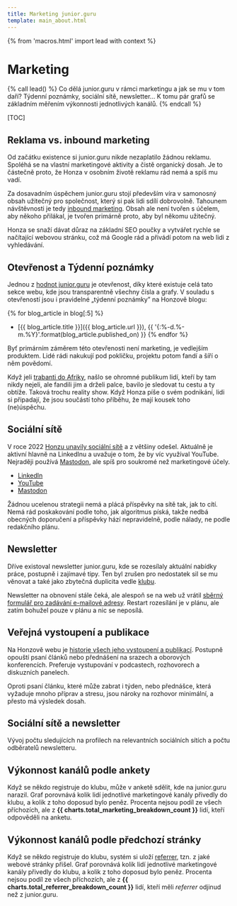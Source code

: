 ```yaml
---
title: Marketing junior.guru
template: main_about.html
---
```


{% from 'macros.html' import lead with context %}

# Marketing

{% call lead() %}
Co dělá junior.guru v rámci marketingu a jak se mu v tom daří? Týdenní poznámky, sociální sítě, newsletter… K tomu pár grafů se základním měřením výkonnosti jednotlivých kanálů.
{% endcall %}

[TOC]

## Reklama vs. inbound marketing

Od začátku existence si junior.guru nikde nezaplatilo žádnou reklamu. Spoléhá se na vlastní marketingové aktivity a čistě organický dosah.
Je to částečně proto, že Honza v osobním životě reklamu rád nemá a spíš mu vadí.

Za dosavadním úspěchem junior.guru stojí především víra v samonosný obsah užitečný pro společnost, který si pak lidi sdílí dobrovolně.
Tahounem návštěvnosti je tedy [inbound marketing](https://cs.wikipedia.org/wiki/Inbound_marketing).
Obsah ale není tvořen s účelem, aby někoho přilákal, je tvořen primárně proto, aby byl někomu užitečný.

Honza se snaží dávat důraz na základní SEO poučky a vytvářet rychle se načítající webovou stránku, což má Google rád a přivádí potom na web lidi z vyhledávání.

## Otevřenost a Týdenní poznámky

Jednou z [hodnot junior.guru](./mission.md) je otevřenost, díky které existuje celá tato sekce webu, kde jsou transparentně všechny čísla a grafy.
V souladu s otevřeností jsou i pravidelné „týdenní poznámky” na Honzově blogu:

{% for blog_article in blog[:5] %}
-   [{{ blog_article.title }}]({{ blog_article.url }}), {{ '{:%-d.%-m.%Y}'.format(blog_article.published_on) }}
{% endfor %}

Byť primárním záměrem této otevřenosti není marketing, je vedlejším produktem.
Lidé rádi nakukují pod pokličku, projektu potom fandí a šíří o něm povědomí.

Když jeli [trabanti do Afriky](https://www.ceskatelevize.cz/porady/10660318675-trabantem-napric-afrikou/), našlo se ohromné publikum lidí, kteří by tam nikdy nejeli, ale fandili jim a drželi palce, bavilo je sledovat tu cestu a ty obtíže. Taková trochu reality show. Když Honza píše o svém podnikání, lidi si připadají, že jsou součástí toho příběhu, že mají kousek toho (ne)úspěchu.

## Sociální sítě

V roce 2022 [Honzu unavily sociální sítě](https://honzajavorek.cz/blog/moje-nova-strategie-na-socialni-site/) a z většiny odešel.
Aktuálně je aktivní hlavně na LinkedInu a uvažuje o tom, že by víc využíval YouTube.
Nejraději používá [Mastodon](https://mastodonczech.cz/@honzajavorek), ale spíš pro soukromé než marketingové účely.

- [LinkedIn](https://www.linkedin.com/in/honzajavorek/)
- [YouTube](https://www.youtube.com/@juniordotguru)
- [Mastodon](https://mastodonczech.cz/@honzajavorek/)

Žádnou ucelenou strategii nemá a plácá příspěvky na sítě tak, jak to cítí.
Nemá rád poskakování podle toho, jak algoritmus píská, takže nedbá obecných doporučení a příspěvky hází nepravidelně, podle nálady, ne podle redakčního plánu.

## Newsletter

Dříve existoval newsletter junior.guru, kde se rozesílaly aktuální nabídky práce, postupně i zajímavé tipy.
Ten byl zrušen pro nedostatek sil se mu věnovat a také jako zbytečná duplicita vedle [klubu](../club.md).

Newsletter na obnovení stále čeká, ale alespoň se na web už vrátil [sběrný formulář pro zadávání e-mailové adresy](../news.jinja).
Restart rozesílání je v plánu, ale zatím bohužel pouze v plánu a nic se neposílá.

## Veřejná vystoupení a publikace

Na Honzově webu je [historie všech jeho vystoupení a publikací](https://honzajavorek.cz/#appearances).
Postupně opouští psaní článků nebo přednášení na srazech a oborových konferencích.
Preferuje vystupování v podcastech, rozhovorech a diskuzních panelech.

Oproti psaní článku, které může zabrat i týden, nebo přednášce, která vyžaduje mnoho příprav a stresu, jsou nároky na rozhovor minimální, a přesto má výsledek dosah.

## Sociální sítě a newsletter

Vývoj počtu sledujících na profilech na relevantních sociálních sítích a počtu odběratelů newsletteru.

<div class="chart-scroll"><div class="chart-container"><canvas
    class="chart" width="400" height="300"
    data-chart-type="line"
    data-chart="{{ {
        'labels': charts.followers_breakdown_labels,
        'datasets': [
            {
                'label': 'newsletter',
                'data': charts.followers_breakdown.pop('newsletter'),
                'borderColor': '#02cabb',
                'borderWidth': 2,
            },
            {
                'label': 'osobní LinkedIn',
                'data': charts.followers_breakdown.pop('linkedin_personal'),
                'borderColor': '#1755d1',
                'borderWidth': 2,
            },
            {
                'label': 'YouTube',
                'data': charts.followers_breakdown.pop('youtube'),
                'borderColor': '#dc3545',
                'borderWidth': 2,
            },
            {
                'label': 'osobní GitHub',
                'data': charts.followers_breakdown.pop('github_personal'),
                'borderColor': '#343434',
                'borderWidth': 2,
            },
            {
                'label': 'LinkedIn',
                'data': charts.followers_breakdown.pop('linkedin'),
                'borderColor': '#1755d1',
                'borderWidth': 1,
            },
            {
                'label': 'Mastodon',
                'data': charts.followers_breakdown.pop('mastodon'),
                'borderColor': '#563acc',
                'borderWidth': 1,
            },
            {
                'label': 'GitHub',
                'data': charts.followers_breakdown.pop('github'),
                'borderColor': '#343434',
                'borderWidth': 1,
            }
        ],
    }|tojson|forceescape }}"
    {{ charts.followers_breakdown.keys()|list|assert_empty }}
    data-chart-options="{{ {
        'interaction': {'mode': 'index'},
        'plugins': {'annotation': charts.followers_breakdown_annotations},
    }|tojson|forceescape }}"></canvas></div></div>

## Výkonnost kanálů podle ankety

Když se někdo registruje do klubu, může v anketě sdělit, kde na junior.guru narazil.
Graf porovnává kolik lidí jednotlivé marketingové kanály přivedly do klubu, a kolik z toho doposud bylo peněz.
Procenta nejsou podíl ze všech příchozích, ale z **{{ charts.total_marketing_breakdown_count }}** lidí, kteří odpověděli na anketu.

<div class="chart-scroll"><div class="chart-container"><canvas
    class="chart" width="400" height="300"
    data-chart-type="bar"
    data-chart="{{ {
        'labels': {
            'other': 'ostatní',
            'courses': 'doporučení z kurzu',
            'search': 'vyhledávání',
            'internet': '„internet“',
            'friend': 'doporučení známého',
            'facebook': 'Facebook',
            'podcasts': 'podcasty',
            'linkedin': 'LinkedIn',
            'youtube': 'YouTube',
            'yablko': 'yablko',
            'courses_search': 'vyhledávání recenzí kurzů',
        }|mapping(charts.total_spend_marketing_breakdown.keys()),
        'datasets': [
            {
                'label': '% členů',
                'data': charts.total_marketing_breakdown.values()|list,
                'backgroundColor': '#1755d1',
            },
            {
                'label': '% peněz',
                'data': charts.total_spend_marketing_breakdown.values()|list,
                'backgroundColor': '#638cdd',
            },
        ],
    }|tojson|forceescape }}"
    data-chart-options="{{ {
        'interaction': {'mode': 'index'},
        'scales': {'y': {'beginAtZero': true}},
    }|tojson|forceescape }}"></canvas></div></div>

## Výkonnost kanálů podle předchozí stránky

Když se někdo registruje do klubu, systém si uloží [referrer](https://developer.mozilla.org/en-US/docs/Web/HTTP/Headers/Referer), tzn. z jaké webové stránky přišel.
Graf porovnává kolik lidí jednotlivé marketingové kanály přivedly do klubu, a kolik z toho doposud bylo peněz.
Procenta nejsou podíl ze všech příchozích, ale z **{{ charts.total_referrer_breakdown_count }}** lidí, kteří měli _referrer_ odjinud než z junior.guru.

<div class="chart-scroll"><div class="chart-container"><canvas
    class="chart" width="400" height="300"
    data-chart-type="bar"
    data-chart="{{ {
        'labels': {
            'other': 'ostatní',
            'twitter': 'Twitter',
            'honzajavorek': 'honzajavorek.cz',
            'google': 'Google',
            'facebook': 'Facebook',
            'linkedin': 'LinkedIn',
            'youtube': 'YouTube',
        }|mapping(charts.total_spend_referrer_breakdown.keys()),
        'datasets': [
            {
                'label': '% členů',
                'data': charts.total_referrer_breakdown.values()|list,
                'backgroundColor': '#1755d1',
            },
            {
                'label': '% peněz',
                'data': charts.total_spend_referrer_breakdown.values()|list,
                'backgroundColor': '#638cdd',
            },
        ],
    }|tojson|forceescape }}"
    data-chart-options="{{ {
        'interaction': {'mode': 'index'},
        'scales': {'y': {'beginAtZero': true}},
    }|tojson|forceescape }}"></canvas></div></div>
